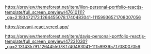 https://preview.themeforest.net/item/lilon-personal-portfolio-reactjs-template/full_screen_preview/47610111?_ga=2.193472173.1264455078.1740483041-1115993657.1708007056

https://cavani-react.vercel.app/

https://preview.themeforest.net/item/davis-personal-portfolio-reactjs-template/full_screen_preview/47231030?_ga=2.131435791.1264455078.1740483041-1115993657.1708007056
